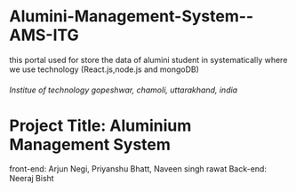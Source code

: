 # Alumini-Management-System--AMS-ITG
this portal used for store the data of alumini student in systematically where we use technology (React.js,node.js and mongoDB)

###### Institue of technology gopeshwar, chamoli, uttarakhand, india
# Project Title: Aluminium Management System
front-end: Arjun Negi, Priyanshu Bhatt, Naveen singh rawat
Back-end: Neeraj Bisht 
